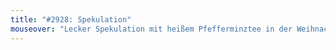 ```yaml
---
title: "#2928: Spekulation"
mouseover: "Lecker Spekulation mit heißem Pfefferminztee in der Weihnachtszeit. Mmmh!"
---
```


